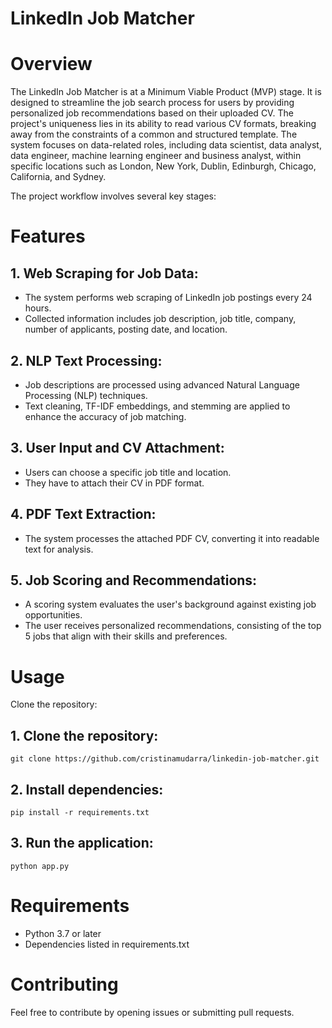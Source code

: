 # LinkedIn Job Matcher

# Overview
The LinkedIn Job Matcher is at a Minimum Viable Product (MVP) stage. It is designed to streamline the job search process for users by providing personalized job recommendations based on their uploaded CV. The project's uniqueness lies in its ability to read various CV formats, breaking away from the constraints of a common and structured template. The system focuses on data-related roles, including data scientist, data analyst, data engineer, machine learning engineer and business analyst, within specific locations such as London, New York, Dublin, Edinburgh, Chicago, California, and Sydney.

The project workflow involves several key stages:

# Features
##  1. Web Scraping for Job Data:

  - The system performs web scraping of LinkedIn job postings every 24 hours.
  - Collected information includes job description, job title, company, number of applicants, posting date, and location.
    
##  2. NLP Text Processing:

  - Job descriptions are processed using advanced Natural Language Processing (NLP) techniques.
  - Text cleaning, TF-IDF embeddings, and stemming are applied to enhance the accuracy of job matching.

##  3. User Input and CV Attachment:

  - Users can choose a specific job title and location.
  - They have to attach their CV in PDF format.
    
##  4. PDF Text Extraction:

- The system processes the attached PDF CV, converting it into readable text for analysis.
  
##  5. Job Scoring and Recommendations:

  - A scoring system evaluates the user's background against existing job opportunities.
  - The user receives personalized recommendations, consisting of the top 5 jobs that align with their skills and preferences.

# Usage
Clone the repository:

##  1. Clone the repository:
    git clone https://github.com/cristinamudarra/linkedin-job-matcher.git
##  2. Install dependencies:
    pip install -r requirements.txt
##  3. Run the application:
    python app.py

# Requirements
  - Python 3.7 or later
  - Dependencies listed in requirements.txt

# Contributing
Feel free to contribute by opening issues or submitting pull requests. 



